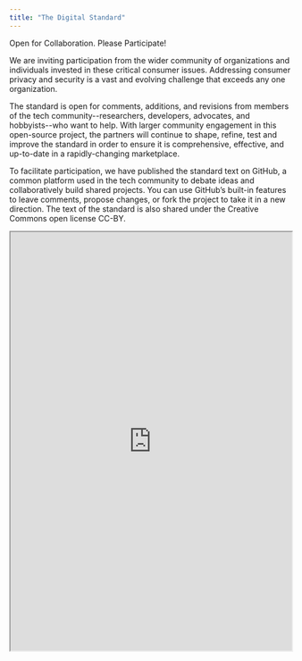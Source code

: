 ```yaml
---
title: "The Digital Standard"
---
```


Open for Collaboration. Please Participate!

We are inviting participation from the wider community of organizations and individuals invested in these critical consumer issues. Addressing consumer privacy and security is a vast and evolving challenge that exceeds any one organization.

The standard is open for comments, additions, and revisions from members of the tech community--researchers, developers, advocates, and hobbyists--who want to help. With larger community engagement in this open-source project, the partners will continue to shape, refine, test and improve the standard in order to ensure it is comprehensive, effective, and up-to-date in a rapidly-changing marketplace.

To facilitate participation, we have published the standard text on GitHub, a common platform used in the tech community to debate ideas and collaboratively build shared projects. You can use GitHub’s built-in features to leave comments, propose changes, or fork the project to take it in a new direction. The text of the standard is also shared under the Creative Commons open license CC-BY.

<iframe height="750" width="100%" src="https://ewelton.github.io/ktest/wiki.html#The%20Digital%20Standard"></iframe>
